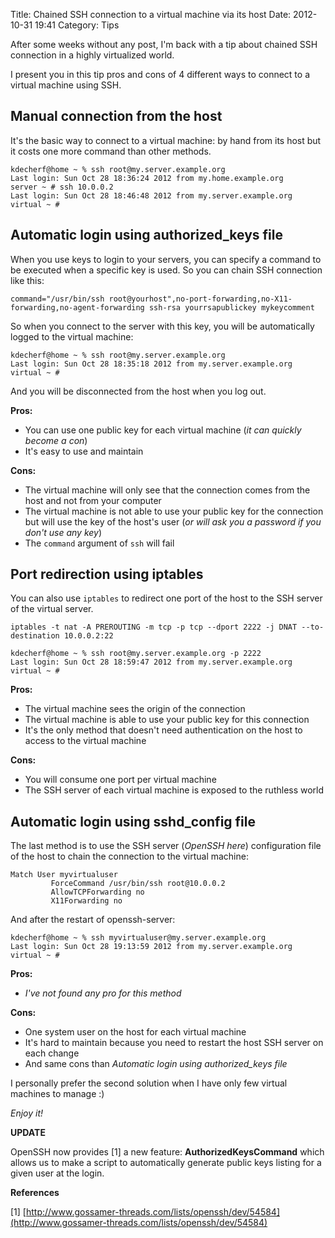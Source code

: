 Title: Chained SSH connection to a virtual machine via its host
Date: 2012-10-31 19:41
Category: Tips

After some weeks without any post, I'm back with a tip about chained SSH connection in a highly virtualized world.

I present you in this tip pros and cons of 4 different ways to connect to a virtual machine using SSH.
<!--more-->


Manual connection from the host
-------------------------------

It's the basic way to connect to a virtual machine: by hand from its host but it costs one more command than other methods.

```
kdecherf@home ~ % ssh root@my.server.example.org
Last login: Sun Oct 28 18:36:24 2012 from my.home.example.org
server ~ # ssh 10.0.0.2
Last login: Sun Oct 28 18:46:48 2012 from my.server.example.org
virtual ~ #
```

Automatic login using authorized\_keys file
-------------------------------------------

When you use keys to login to your servers, you can specify a command to be executed when a specific key is used. So you can chain SSH connection like this:

```
command="/usr/bin/ssh root@yourhost",no-port-forwarding,no-X11-forwarding,no-agent-forwarding ssh-rsa yourrsapublickey mykeycomment
```

So when you connect to the server with this key, you will be automatically logged to the virtual machine:

```
kdecherf@home ~ % ssh root@my.server.example.org
Last login: Sun Oct 28 18:35:18 2012 from my.server.example.org
virtual ~ #
```

And you will be disconnected from the host when you log out.

**Pros:**

 * You can use one public key for each virtual machine (_it can quickly become a con_)
 * It's easy to use and maintain

**Cons:**

 * The virtual machine will only see that the connection comes from the host and not from your computer
 * The virtual machine is not able to use your public key for the connection but will use the key of the host's user (_or will ask you a password if you don't use any key_)
 * The ``command`` argument of ``ssh`` will fail


Port redirection using iptables
-------------------------------

You can also use ``iptables`` to redirect one port of the host to the SSH server of the virtual server.

```
iptables -t nat -A PREROUTING -m tcp -p tcp --dport 2222 -j DNAT --to-destination 10.0.0.2:22
```

```
kdecherf@home ~ % ssh root@my.server.example.org -p 2222
Last login: Sun Oct 28 18:59:47 2012 from my.server.example.org
virtual ~ #
```

**Pros:**

 * The virtual machine sees the origin of the connection
 * The virtual machine is able to use your public key for this connection
 * It's the only method that doesn't need authentication on the host to access to the virtual machine

**Cons:**

 * You will consume one port per virtual machine
 * The SSH server of each virtual machine is exposed to the ruthless world


Automatic login using sshd\_config file
---------------------------------------

The last method is to use the SSH server (_OpenSSH here_) configuration file of the host to chain the connection to the virtual machine:

```
Match User myvirtualuser
         ForceCommand /usr/bin/ssh root@10.0.0.2
         AllowTCPForwarding no
         X11Forwarding no
```

And after the restart of openssh-server:

```
kdecherf@home ~ % ssh myvirtualuser@my.server.example.org
Last login: Sun Oct 28 19:13:59 2012 from my.server.example.org
virtual ~ #
```

**Pros:**

 * _I've not found any pro for this method_

**Cons:**

 * One system user on the host for each virtual machine
 * It's hard to maintain because you need to restart the host SSH server on each change
 * And same cons than *Automatic login using authorized\_keys file*


I personally prefer the second solution when I have only few virtual machines to manage :)

_Enjoy it!_

**UPDATE**

OpenSSH now provides [1] a new feature: **AuthorizedKeysCommand** which allows us to make a script to automatically generate public keys listing for a given user at the login.



**References**

[1] [http://www.gossamer-threads.com/lists/openssh/dev/54584](http://www.gossamer-threads.com/lists/openssh/dev/54584)
